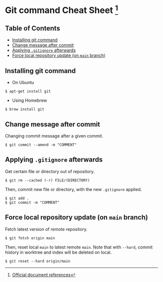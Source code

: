 # Git command Cheat Sheet [^document] <!-- omit in toc -->
[^document]: [Official document references](https://git-scm.com/docs)

## Table of Contents <!-- omit in toc -->
- [Installing git command](#installing-git-command)
- [Change message after commit](#change-message-after-commit)
- [Applying `.gitignore` afterwards](#applying-gitignore-afterwards)
- [Force local repository update (on `main` branch)](#force-local-repository-update-on-main-branch)

## Installing git command
- On Ubuntu
```
$ apt-get install git
```

- Using Homebrew
```
$ brew install git
```

## Change message after commit
Changing commit message after a given commit.
```
$ git commit --amend -m "COMMENT"
```

## Applying `.gitignore` afterwards
Get certain file or directory out of repository.
```
$ git rm --cached (-r) FILE/(DIRECTORY)
```

Then, commit new file or directory, with the new `.gitignore` applied.
```
$ git add .
$ git commit -m "COMMENT"
```

## Force local repository update (on `main` branch)
Fetch latest version of remote repository.
```
$ git fetch origin main
```

Then, reset local `main` to latest remote `main`. Note that with `--hard`, commit history in worktree and index will be deleted on local.
```
$ git reset --hard origin/main
```

